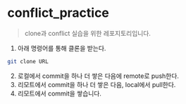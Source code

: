 # conflict_practice
> clone과 conflict 실습을 위한 레포지토리입니다.

1. 아래 명령어를 통해 클론을 받는다.
```bash
git clone URL
```

2. 로컬에서 commit을 하나 더 쌓은 다음에 remote로 push한다.
3. 리모트에서 commit을 하나 더 쌓은 다음, local에서 pull한다.
4. 리모트에서 commit을 쌓습니다.
